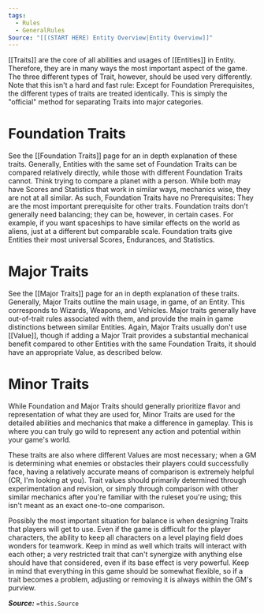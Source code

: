```yaml
---
tags:
  - Rules
  - GeneralRules
Source: "[[(START HERE) Entity Overview|Entity Overview]]"
---
```

[[Traits]] are the core of all abilities and usages of [[Entities]] in Entity. Therefore, they are in many ways the most important aspect of the game. The three different types of Trait, however, should be used very differently. Note that this isn't a hard and fast rule: Except for Foundation Prerequisites, the different types of traits are treated identically. This is simply the "official" method for separating Traits into major categories.
# Foundation Traits
See the [[Foundation Traits]] page for an in depth explanation of these traits. Generally, Entities with the same set of Foundation Traits can be compared relatively directly, while those with different Foundation Traits cannot. Think trying to compare a planet with a person. While both may have Scores and Statistics that work in similar ways, mechanics wise, they are not at all similar. As such, Foundation Traits have no Prerequisites: They are the most important prerequisite for other traits. Foundation traits don't generally need balancing; they can be, however, in certain cases. For example, if you want spaceships to have similar effects on the world as aliens, just at a different but comparable scale. Foundation traits give Entities their most universal Scores, Endurances, and Statistics.
# Major Traits
See the [[Major Traits]] page for an in depth explanation of these traits. Generally, Major Traits outline the main usage, in game, of an Entity. This corresponds to Wizards, Weapons, and Vehicles. Major traits generally have out-of-trait rules associated with them, and provide the main in game distinctions between similar Entities. Again, Major Traits usually don't use [[Value]], though if adding a Major Trait provides a substantial mechanical benefit compared to other Entities with the same Foundation Traits, it should have an appropriate Value, as described below.
# Minor Traits
While Foundation and Major Traits should generally prioritize flavor and representation of what they are used for, Minor Traits are used for the detailed abilities and mechanics that make a difference in gameplay. This is where you can truly go wild to represent any action and potential within your game's world.

These traits are also where different Values are most necessary; when a GM is determining what enemies or obstacles their players could successfully face, having a relatively accurate means of comparison is extremely helpful (CR, I'm looking at you). Trait values should primarily determined through experimentation and revision, or simply through comparison with other similar mechanics after you're familiar with the ruleset you're using; this isn't meant as an exact one-to-one comparison. 

Possibly the most important situation for balance is when designing Traits that players will get to use. Even if the game is difficult for the player characters, the ability to keep all characters on a level playing field does wonders for teamwork. Keep in mind as well which traits will interact with each other; a very restricted trait that can't synergize with anything else should have that considered, even if its base effect is very powerful. Keep in mind that everything in this game should be somewhat flexible, so if a trait becomes a problem, adjusting or removing it is always within the GM's purview.

***Source:*** `=this.Source`